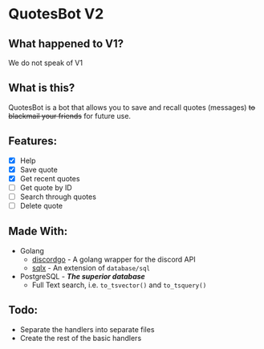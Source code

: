 # QuotesBot V2

## What happened to V1?
We do not speak of V1

## What is this?
QuotesBot is a bot that allows you to save and recall quotes (messages) ~~to blackmail your friends~~ for future use.

## Features:
- [x] Help
- [x] Save quote
- [x] Get recent quotes
- [ ] Get quote by ID
- [ ] Search through quotes
- [ ] Delete quote

## Made With:
- Golang
  - [discordgo](https://github.com/bwmarrin/discordgo) - A golang wrapper for the discord API
  - [sqlx](https://github.com/jmoiron/sqlx) - An extension of `database/sql`
- PostgreSQL - ***The superior database***
  - Full Text search, i.e. `to_tsvector()` and `to_tsquery()`

## Todo:
- Separate the handlers into separate files
- Create the rest of the basic handlers
